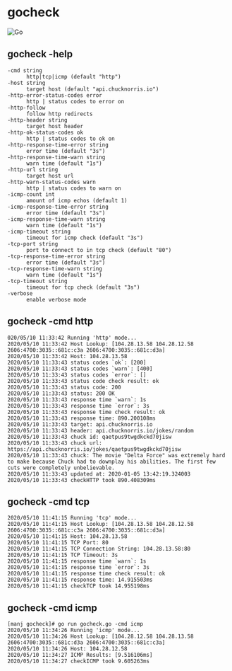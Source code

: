 # gocheck
![Go](https://github.com/gmherb/gocheck/workflows/Go/badge.svg?branch=master)

## gocheck -help
    -cmd string
          http|tcp|icmp (default "http")
    -host string
          target host (default "api.chucknorris.io")
    -http-error-status-codes error
          http | status codes to error on
    -http-follow
          follow http redirects
    -http-header string
          target host header
    -http-ok-status-codes ok
          http | status codes to ok on
    -http-response-time-error string
          error time (default "3s")
    -http-response-time-warn string
          warn time (default "1s")
    -http-url string
          target host url
    -http-warn-status-codes warn
          http | status codes to warn on
    -icmp-count int
          amount of icmp echos (default 1)
    -icmp-response-time-error string
          error time (default "3s")
    -icmp-response-time-warn string
          warn time (default "1s")
    -icmp-timeout string
          timeout for icmp check (default "3s")
    -tcp-port string
          port to connect to in tcp check (default "80")
    -tcp-response-time-error string
          error time (default "3s")
    -tcp-response-time-warn string
          warn time (default "1s")
    -tcp-timeout string
          timeout for tcp check (default "3s")
    -verbose
          enable verbose mode

## gocheck -cmd http
    020/05/10 11:33:42 Running 'http' mode...
    2020/05/10 11:33:42 Host Lookup: [104.28.13.58 104.28.12.58 2606:4700:3035::681c:c3a 2606:4700:3035::681c:d3a]
    2020/05/10 11:33:42 Host: 104.28.13.58
    2020/05/10 11:33:43 status codes `ok`: [200]
    2020/05/10 11:33:43 status codes `warn`: [400]
    2020/05/10 11:33:43 status codes `error`: []
    2020/05/10 11:33:43 status code check result: ok
    2020/05/10 11:33:43 status code: 200
    2020/05/10 11:33:43 status: 200 OK
    2020/05/10 11:33:43 response time `warn`: 1s
    2020/05/10 11:33:43 response time `error`: 3s
    2020/05/10 11:33:43 response time check result: ok
    2020/05/10 11:33:43 response time: 890.200108ms
    2020/05/10 11:33:43 target: api.chucknorris.io
    2020/05/10 11:33:43 header: api.chucknorris.io/jokes/random
    2020/05/10 11:33:43 chuck id: qaetpus9twgdkckd70jisw
    2020/05/10 11:33:43 chuck url: https://api.chucknorris.io/jokes/qaetpus9twgdkckd70jisw
    2020/05/10 11:33:43 chuck: The movie "Delta Force" was extremely hard to make because Chuck had to downplay his abilities. The first few cuts were completely unbelievable.
    2020/05/10 11:33:43 updated at: 2020-01-05 13:42:19.324003
    2020/05/10 11:33:43 checkHTTP took 890.408309ms
    
## gocheck -cmd tcp
    2020/05/10 11:41:15 Running 'tcp' mode...
    2020/05/10 11:41:15 Host Lookup: [104.28.13.58 104.28.12.58 2606:4700:3035::681c:c3a 2606:4700:3035::681c:d3a]
    2020/05/10 11:41:15 Host: 104.28.13.58
    2020/05/10 11:41:15 TCP Port: 80
    2020/05/10 11:41:15 TCP Connection String: 104.28.13.58:80
    2020/05/10 11:41:15 TCP Timeout: 3s
    2020/05/10 11:41:15 response time `warn`: 1s
    2020/05/10 11:41:15 response time `error`: 3s
    2020/05/10 11:41:15 response time check result: ok
    2020/05/10 11:41:15 response time: 14.915503ms
    2020/05/10 11:41:15 checkTCP took 14.955198ms
    
## gocheck -cmd icmp
    [manj gocheck]# go run gocheck.go -cmd icmp
    2020/05/10 11:34:26 Running 'icmp' mode...
    2020/05/10 11:34:26 Host Lookup: [104.28.12.58 104.28.13.58 2606:4700:3035::681c:d3a 2606:4700:3035::681c:c3a]
    2020/05/10 11:34:26 Host: 104.28.12.58
    2020/05/10 11:34:27 ICMP Results: [9.516106ms]
    2020/05/10 11:34:27 checkICMP took 9.605263ms
